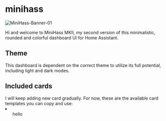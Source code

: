 # minihass

![MiniHass-Banner-01](https://github.com/fredrikpersson92/minihass/assets/105781178/2a899bbf-9f2b-446b-9d79-632acf214085)
<p>Hi and welcome to MiniHass MKII, my second version of this minimalistic, rounded and colorful dashboard UI for Home Assistant.</p>
<h2>Theme</h2>
<p>This dashboard is dependent on the correct theme to utilize its full potential, including light and dark modes.</p>
<h2>Included cards</h2>
I will keep adding new card gradually. For now, these are the available card templates you can copy and use:
<li>
  <ul>hello</ul>
</li>
